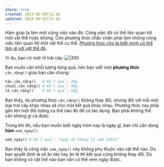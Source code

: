 ```yaml
---
share: true
created: 2023-06-09T11:16
updated: 2024-09-02T15:16
---
```

Hàm giúp ta làm một công việc nào đó. Công việc đó có thể liên quan tới một vật thể hoặc không. Còn phương thức chắc chắn phải làm những công việc liên quan tới một vật thể cụ thể. [Phương thức cho ta biết mình có thể làm gì với vật thể đó](./Ph%C6%B0%C6%A1ng%20th%E1%BB%A9c%20cho%20ta%20bi%E1%BA%BFt%20m%C3%ACnh%20c%C3%B3%20th%E1%BB%83%20l%C3%A0m%20g%C3%AC%20v%E1%BB%9Bi%20v%E1%BA%ADt%20th%E1%BB%83%20%C4%91%C3%B3.md). 

Ví dụ, bạn có một rổ trái cây:
![|300](https://upload.wikimedia.org/wikipedia/commons/thumb/b/b6/A_basket_of_fruits.jpg/600px-A_basket_of_fruits.jpg)

Bạn muốn cân khối lượng từng quả, nên bạn viết một **phương thức** `cân_nặng()` giúp bạn cân chúng:

```python
táo.cân_nặng()   # Kết quả: 30g
chuối.cân_nặng() # Kết quả: 40g
lê.cân_nặng()    # Kết quả: 50g
```

Bạn thấy, dù phương thức `cân_nặng()` không thay đổi, nhưng đối với mỗi một loại trái cây khác nhau sẽ cho một kết quả khác nhau. Phương thức này phải gắn lên một đối tượng cụ thể nào đó để có tác dụng. Bạn phải không thể cân không gì cả được. 

Trong khi đó, nếu bạn muốn biết ngày hôm nay là ngày gì, bạn chỉ cần dùng **hàm** `xem_ngày()`:

```python
xem_ngày() # Kết quả: "ngày 32 tháng 13 năm 12023" 
```

Bạn thấy là công việc `xem_ngày()` này không phụ thuộc vào vật thể nào. Dù bạn quyết định là sẽ ăn táo hay ăn lê thì kết quả cũng không thay đổi. Dù bạn không có vật thể nào bạn vẫn có thể xem ngày được. 

